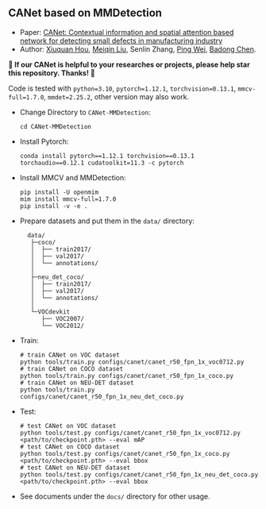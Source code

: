 ## CANet based on MMDetection

- Paper: [CANet: Contextual information and spatial attention based network for detecting small defects in manufacturing industry](https://www.sciencedirect.com/science/article/abs/pii/S0031320323002583)
- Author: [Xiuquan Hou](https://github.com/xiuqhou), [Meiqin Liu](https://scholar.google.com/citations?user=T07OWMkAAAAJ&hl=zh-CN&oi=ao), Senlin Zhang, [Ping Wei](https://scholar.google.com/citations?user=1OQBtdcAAAAJ&hl=zh-CN&oi=ao), [Badong Chen](https://scholar.google.com/citations?user=mq6tPX4AAAAJ&hl=zh-CN&oi=ao).

**💖 If our CANet is helpful to your researches or projects, please help star this repository. Thanks! 🤗**

Code is tested with `python=3.10`, `pytorch=1.12.1`, `torchvision=0.13.1`, `mmcv-full=1.7.0`, `mmdet=2.25.2`, other version may also work.

- Change Directory to `CANet-MMDetection`:
  ```shell
  cd CANet-MMDetection
  ```
- Install Pytorch:
  ```
  conda install pytorch==1.12.1 torchvision==0.13.1 torchaudio==0.12.1 cudatoolkit=11.3 -c pytorch
  ```
- Install MMCV and MMDetection:
  ```shell
  pip install -U openmim
  mim install mmcv-full=1.7.0
  pip install -v -e .
  ```
- Prepare datasets and put them in the `data/` directory:
  ```shell
    data/
     ├─coco/
     │  ├── train2017/
     │  ├── val2017/
     │  └── annotations/
     │
     ├─neu_det_coco/
     │  ├── train2017/
     │  ├── val2017/
     │  └── annotations/
     │
     └─VOCdevkit
        ├── VOC2007/
        └── VOC2012/
  ```
- Train:
  ```shell
  # train CANet on VOC dataset
  python tools/train.py configs/canet/canet_r50_fpn_1x_voc0712.py
  # train CANet on COCO dataset
  python tools/train.py configs/canet/canet_r50_fpn_1x_coco.py
  # train CANet on NEU-DET dataset
  python tools/train.py configs/canet/canet_r50_fpn_1x_neu_det_coco.py
  ```
- Test:
  ```shell
  # test CANet on VOC dataset
  python tools/test.py configs/canet/canet_r50_fpn_1x_voc0712.py <path/to/checkpoint.pth> --eval mAP
  # test CANet on COCO dataset
  python tools/test.py configs/canet/canet_r50_fpn_1x_coco.py <path/to/checkpoint.pth> --eval bbox
  # test CANet on NEU-DET dataset
  python tools/test.py configs/canet/canet_r50_fpn_1x_neu_det_coco.py <path/to/checkpoint.pth> --eval bbox
  ```
- See documents under the `docs/` directory for other usage.